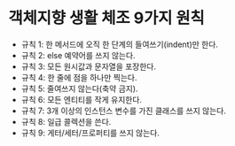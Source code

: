 # 객체지향 생활 체조 9가지 원칙
+ 규칙 1: 한 메서드에 오직 한 단계의 들여쓰기(indent)만 한다.
+ 규칙 2: else 예약어를 쓰지 않는다.
+ 규칙 3: 모든 원시값과 문자열을 포장한다.
+ 규칙 4: 한 줄에 점을 하나만 찍는다.
+ 규칙 5: 줄여쓰지 않는다(축약 금지).
+ 규칙 6: 모든 엔티티를 작게 유지한다.
+ 규칙 7: 3개 이상의 인스턴스 변수를 가진 클래스를 쓰지 않는다.
+ 규칙 8: 일급 콜렉션을 쓴다.
+ 규칙 9: 게터/세터/프로퍼티를 쓰지 않는다.